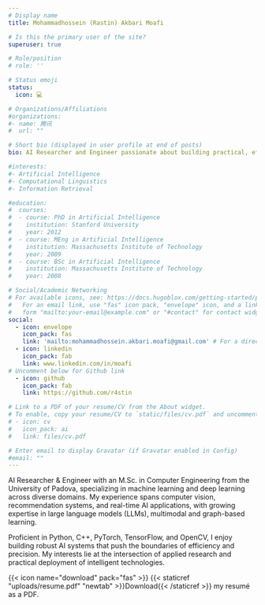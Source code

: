 ```yaml
---
# Display name
title: Mohammadhossein (Rastin) Akbari Moafi

# Is this the primary user of the site?
superuser: true

# Role/position
# role: ''

# Status emoji
status:
  icon: 💻

# Organizations/Affiliations
#organizations:
#- name: 腾讯
#  url: ""

# Short bio (displayed in user profile at end of posts)
bio: AI Researcher and Engineer passionate about building practical, efficient intelligent systems across vision, multimodal, and real-time applications.

#interests:
#- Artificial Intelligence
#- Computational Linguistics
#- Information Retrieval

#education:
#  courses:
#  - course: PhD in Artificial Intelligence
#    institution: Stanford University
#    year: 2012
#  - course: MEng in Artificial Intelligence
#    institution: Massachusetts Institute of Technology
#    year: 2009
#  - course: BSc in Artificial Intelligence
#    institution: Massachusetts Institute of Technology
#    year: 2008

# Social/Academic Networking
# For available icons, see: https://docs.hugoblox.com/getting-started/page-builder/#icons
#   For an email link, use "fas" icon pack, "envelope" icon, and a link in the
#   form "mailto:your-email@example.com" or "#contact" for contact widget.
social:
  - icon: envelope
    icon_pack: fas
    link: 'mailto:mohammadhossein.akbari.moafi@gmail.com' # For a direct email link, use "mailto:test@example.org".
  - icon: linkedin
    icon_pack: fab
    link: www.linkedin.com/in/moafi
# Uncomment below for Github link
  - icon: github
    icon_pack: fab
    link: https://github.com/r4stin

# Link to a PDF of your resume/CV from the About widget.
# To enable, copy your resume/CV to `static/files/cv.pdf` and uncomment the lines below.
# - icon: cv
#   icon_pack: ai
#   link: files/cv.pdf

# Enter email to display Gravatar (if Gravatar enabled in Config)
#email: ""
---
```


AI Researcher & Engineer with an M.Sc. in Computer Engineering from the University of Padova, specializing in machine learning and deep learning across diverse domains. My experience spans computer vision, recommendation systems, and real-time AI applications, with growing expertise in large language models (LLMs), multimodal and graph-based learning.

Proficient in Python, C++, PyTorch, TensorFlow, and OpenCV, I enjoy building robust AI systems that push the boundaries of efficiency and precision. My interests lie at the intersection of applied research and practical deployment of intelligent technologies.

{{< icon name="download" pack="fas" >}} {{< staticref "uploads/resume.pdf" "newtab" >}}Download{{< /staticref >}} my resumé as a PDF.
